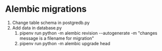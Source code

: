 # Alembic migrations

1. Change table schema in postgredb.py
2. Add data in database.py
    1. pipenv run python -m alembic revision --autogenerate -m "changes message is a filename for migration"
    2. pipenv run python -m alembic upgrade head